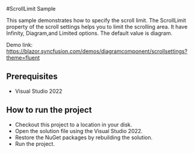 #ScrollLimit Sample

This sample demonstrates how to specify the scroll limit. The ScrollLimit property of the scroll settings helps you to limit the scrolling area. It have Infinity, Diagram,and Limited options. The default value is diagram.

Demo link: 
https://blazor.syncfusion.com/demos/diagramcomponent/scrollsettings?theme=fluent




## Prerequisites

* Visual Studio 2022

## How to run the project

* Checkout this project to a location in your disk.
* Open the solution file using the Visual Studio 2022.
* Restore the NuGet packages by rebuilding the solution.
* Run the project.
